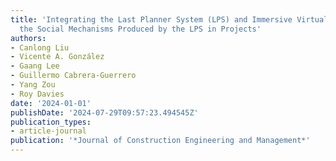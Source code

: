 ```yaml
---
title: 'Integrating the Last Planner System (LPS) and Immersive Virtual Reality: Exploring
  the Social Mechanisms Produced by the LPS in Projects'
authors:
- Canlong Liu
- Vicente A. González
- Gaang Lee
- Guillermo Cabrera-Guerrero
- Yang Zou
- Roy Davies
date: '2024-01-01'
publishDate: '2024-07-29T09:57:23.494545Z'
publication_types:
- article-journal
publication: '*Journal of Construction Engineering and Management*'
---
```

